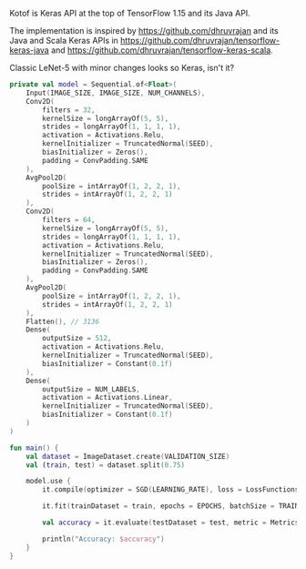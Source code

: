 Kotof is Keras API at the top of TensorFlow 1.15 and its Java API.

The implementation is inspired by https://github.com/dhruvrajan and its Java and Scala Keras APIs 
in https://github.com/dhruvrajan/tensorflow-keras-java and https://github.com/dhruvrajan/tensorflow-keras-scala.

Classic LeNet-5 with minor changes looks so Keras, isn't it?

```kotlin
private val model = Sequential.of<Float>(
    Input(IMAGE_SIZE, IMAGE_SIZE, NUM_CHANNELS),
    Conv2D(
        filters = 32,
        kernelSize = longArrayOf(5, 5),
        strides = longArrayOf(1, 1, 1, 1),
        activation = Activations.Relu,
        kernelInitializer = TruncatedNormal(SEED),
        biasInitializer = Zeros(),
        padding = ConvPadding.SAME
    ),
    AvgPool2D(
        poolSize = intArrayOf(1, 2, 2, 1),
        strides = intArrayOf(1, 2, 2, 1)
    ),
    Conv2D(
        filters = 64,
        kernelSize = longArrayOf(5, 5),
        strides = longArrayOf(1, 1, 1, 1),
        activation = Activations.Relu,
        kernelInitializer = TruncatedNormal(SEED),
        biasInitializer = Zeros(),
        padding = ConvPadding.SAME
    ),
    AvgPool2D(
        poolSize = intArrayOf(1, 2, 2, 1),
        strides = intArrayOf(1, 2, 2, 1)
    ),
    Flatten(), // 3136
    Dense(
        outputSize = 512,
        activation = Activations.Relu,
        kernelInitializer = TruncatedNormal(SEED),
        biasInitializer = Constant(0.1f)
    ),
    Dense(
        outputSize = NUM_LABELS,
        activation = Activations.Linear,
        kernelInitializer = TruncatedNormal(SEED),
        biasInitializer = Constant(0.1f)
    )
)

fun main() {
    val dataset = ImageDataset.create(VALIDATION_SIZE)
    val (train, test) = dataset.split(0.75)

    model.use {
        it.compile(optimizer = SGD(LEARNING_RATE), loss = LossFunctions.SOFT_MAX_CROSS_ENTROPY_WITH_LOGITS)

        it.fit(trainDataset = train, epochs = EPOCHS, batchSize = TRAINING_BATCH_SIZE, isDebugMode = true)

        val accuracy = it.evaluate(testDataset = test, metric = Metrics.ACCURACY)

        println("Accuracy: $accuracy")
    }
}
```
